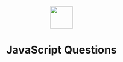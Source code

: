 <div align="center">
  <img height="60" src="https://img.icons8.com/color/344/python.png">
  <h1>JavaScript Questions</h1>
